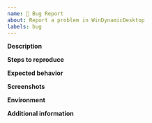 ```yaml
---
name: 🐞 Bug Report
about: Report a problem in WinDynamicDesktop
labels: bug
---
```


<!--
  Before opening a new issue, please search existing issues https://github.com/t1m0thyj/WinDynamicDesktop/issues
-->

**Description**
<!-- A clear and concise description of what the bug is. -->

**Steps to reproduce**
<!--
1. Go to '...'
2. Click on '...'
3. Scroll down to '...'
4. See error.
-->

**Expected behavior**
<!-- A clear and concise description of what you expected to happen. -->

**Screenshots**
<!-- If applicable, add screenshots to help explain your problem. -->

**Environment**
<!--
 - OS: [e.g. Windows 7, Windows 10 2004]
 - App version: [e.g. 4.0.0]
 - Installed from: Microsoft Store, Installer EXE, Portable ZIP, or Chocolatey
-->

**Additional information**
<!-- Add any other information about the problem here. -->
